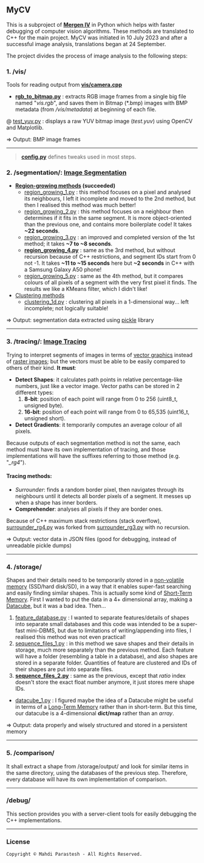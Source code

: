 ## MyCV

This is a subproject of [**Mergen IV**](https://github.com/fulcrum6378/mergen_android)
in Python which helps with faster debugging of computer vision algorithms.
These methods are translated to C++ for the main project.
MyCV was initiated in 10 July 2023 and after a successful image analysis, translations began at 24 September.

The project divides the process of image analysis to the following steps:

### 1. /vis/

Tools for reading output from [**vis/camera.cpp**](
https://github.com/fulcrum6378/mergen_android/blob/master/cpp/vis/camera.cpp)

- [**rgb_to_bitmap.py**](vis/rgb_to_bitmap.py) : extracts RGB image frames from a single big file named "*vis.rgb*",
  and saves them in Bitmap (*.bmp) images with BMP metadata (from */vis/metadata*) at beginning of each file.

@ [test_yuv.py](vis/test_yuv.py) : displays a raw YUV bitmap image (*test.yuv*) using OpenCV and Matplotlib.

=> Output: BMP image frames

***

> [**config.py**](config.py) defines tweaks used in most steps.

### 2. /segmentation/: [Image Segmentation](https://en.wikipedia.org/wiki/Image_segmentation)

- **[Region-growing methods](https://en.wikipedia.org/wiki/Region_growing) (succeeded)**
    - [region_growing_1.py](segmentation/region_growing_1.py) : this method focuses on a pixel and analysed its
      neighbours, I left it incomplete and moved to the 2nd method, but then I realised this method was much better!
    - [region_growing_2.py](segmentation/region_growing_2.py) : this method focuses on a neighbour then determines
      if it fits in the same segment. It is more object-oriented than the previous one, and contains more boilerplate
      code! It takes **~22 seconds**.
    - [region_growing_3.py](segmentation/region_growing_3.py) : an improved and completed version of the 1st method;
      it takes **~7 to ~8 seconds**.
    - [**region_growing_4.py**](segmentation/region_growing_4.py) : same as the 3rd method, but without recursion
      because of C++ restrictions, and segment IDs start from 0 not -1. It takes **~11 to ~15 seconds** here
      but **~2 seconds** in C++ with a Samsung Galaxy A50 phone!
    - [region_growing_5.py](segmentation/region_growing_5.py) : same as the 4th method, but it compares colours of all
      pixels of a segment with the very first pixel it finds. The results we like a KMeans filter, which I didn't like!
- [Clustering methods](https://en.wikipedia.org/wiki/Cluster_analysis)
    - [clustering_1d.py](segmentation/clustering_1d.py) : clustering all pixels in a 1-dimensional way...
      left incomplete; not logically suitable!

=> Output: segmentation data extracted using [pickle](https://docs.python.org/3/library/pickle.html) library

***

### 3. /tracing/: [Image Tracing](https://en.wikipedia.org/wiki/Image_tracing)

Trying to interpret segments of images in terms of [vector graphics](https://en.wikipedia.org/wiki/Vector_graphics)
instead of [raster images](https://en.wikipedia.org/wiki/Raster_graphics); but the vectors must be able to be easily
compared to others of their kind. **It must**:

- **Detect Shapes**: it calculates path points in relative percentage-like numbers, just like a vector image.
  Vector paths can be stored in 2 different types:
    1. **8-bit**: position of each point will range from 0 to 256 (uint8_t, unsigned byte).
    2. **16-bit**: position of each point will range from 0 to 65,535 (uint16_t, unsigned short).
- **Detect Gradients**: it temporarily computes an average colour of all pixels.

Because outputs of each segmentation method is not the same, each method must have its own implementation of tracing,
and those implementations will have the suffixes referring to those method (e.g. "*_rg4*").

#### Tracing methods:

- *Surrounder*: finds a random border pixel, then navigates through its neighbours until it detects all border
  pixels of a segment. It messes up when a shape has inner borders.
- **Comprehender**: analyses all pixels if they are border ones.

Because of C++ maximum stack restrictions (stack overflow), [surrounder_rg4.py](tracing/surrounder_rg4.py)
was forked from [surrounder_rg3.py](tracing/surrounder_rg3.py) with no recursion.

=> Output: vector data in JSON files (good for debugging, instead of unreadable pickle dumps)

***

### 4. /storage/

Shapes and their details need to be temporarily stored in a [non-volatile memory](
https://en.wikipedia.org/wiki/Non-volatile_memory) (SSD/hard disk/SD), in a way that it enables super-fast searching
and easily finding similar shapes. This is actually some kind of [Short-Term Memory](
https://en.wikipedia.org/wiki/Short-term_memory). First I wanted to put the data in a 4+ dimensional array, making a
[Datacube](https://en.wikipedia.org/wiki/Data_cube), but it was a bad idea. Then...

1. [feature_database.py](storage/feature_database.py) : I wanted to separate features/details of shapes into separate
   small databases and this code was intended to be a super-fast mini-DBMS, but due to limitations of writing/appending
   into files, I realised this method was not even practical!
2. [sequence_files_1.py](storage/sequence_files_1.py) : in this method we save shapes and their details in storage,
   much more separately than the previous method. Each feature will have a folder (resembling a table in a database),
   and also shapes are stored in a separate folder. Quantities of feature are clustered and IDs of their shapes are
   put into separate files.
3. [**sequence_files_2.py**](storage/sequence_files_2.py) : same as the previous, except that *ratio* index doesn't
   store the exact float number anymore, it just stores mere shape IDs.

- [datacube_1.py](storage/datacube_1.py) : I figured maybe the idea of a Datacube might be useful in terms of a
  [Long-Term Memory](https://en.wikipedia.org/wiki/Long-term_memory) rather than in short-term. But this time,
  our datacube is a 4-dimensional **dict/map** rather than an *array*.

=> Output: data properly and wisely structured and stored in a persistent memory

***

### 5. /comparison/

It shall extract a shape from /storage/output/ and look for similar items in the same directory,
using the databases of the previous step.
Therefore, every database will have its own implementation of comparison.

***

### /debug/

This section provides you with a server-client tools for easily debugging the C++ implementations.

***

### License

```
Copyright © Mahdi Parastesh - All Rights Reserved.
```
